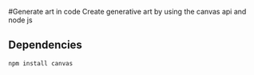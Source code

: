 #Generate art in code
Create generative art by using the canvas api and node js

## Dependencies
`
npm install canvas
`
